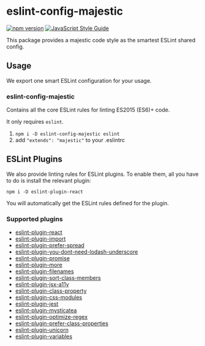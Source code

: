 # eslint-config-majestic

[![npm version](https://badge.fury.io/js/eslint-config-majestic.svg)](http://badge.fury.io/js/eslint-config-majestic) [![JavaScript Style Guide](https://img.shields.io/badge/code%20style-majestic-brightgreen.svg)](http://standardjs.com/)

This package provides a majestic code style as the smartest ESLint shared config.

## Usage

We export one smart ESLint configuration for your usage.

### eslint-config-majestic

Contains all the core ESLint rules for linting ES2015 (ES6)+ code.

It only requires `eslint`.

1. `npm i -D eslint-config-majestic eslint`
2. add `"extends": "majestic"` to your .eslintrc

## ESLint Plugins

We also provide linting rules for ESLint plugins. To enable them, all you have to do is install the relevant plugin:

`npm i -D eslint-plugin-react`

You will automatically get the ESLint rules defined for the plugin.

### Supported plugins

* [eslint-plugin-react](https://www.npmjs.com/package/eslint-plugin-react)
* [eslint-plugin-import](https://www.npmjs.com/package/eslint-plugin-import)
* [eslint-plugin-prefer-spread](https://www.npmjs.com/package/eslint-plugin-prefer-spread)
* [eslint-plugin-you-dont-need-lodash-underscore](https://www.npmjs.com/package/eslint-plugin-you-dont-need-lodash-underscore)
* [eslint-plugin-promise](https://www.npmjs.com/package/eslint-plugin-promise)
* [eslint-plugin-more](https://www.npmjs.com/package/eslint-plugin-more)
* [eslint-plugin-filenames](https://www.npmjs.com/package/eslint-plugin-filenames)
* [eslint-plugin-sort-class-members](https://www.npmjs.com/package/eslint-plugin-sort-class-members)
* [eslint-plugin-jsx-a11y](https://www.npmjs.com/package/eslint-plugin-jsx-a11y)
* [eslint-plugin-class-property](https://www.npmjs.com/package/eslint-plugin-class-property)
* [eslint-plugin-css-modules](https://www.npmjs.com/package/eslint-plugin-css-modules)
* [eslint-plugin-jest](https://www.npmjs.com/package/eslint-plugin-jest)
* [eslint-plugin-mysticatea](https://www.npmjs.com/package/eslint-plugin-mysticatea)
* [eslint-plugin-optimize-regex](https://www.npmjs.com/package/eslint-plugin-optimize-regex)
* [eslint-plugin-prefer-class-properties](https://www.npmjs.com/package/eslint-plugin-prefer-class-properties)
* [eslint-plugin-unicorn](https://www.npmjs.com/package/eslint-plugin-unicorn)
* [eslint-plugin-variables](https://www.npmjs.com/package/eslint-plugin-variables)
